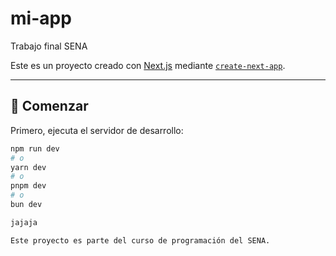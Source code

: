 # mi-app  
Trabajo final SENA  

Este es un proyecto creado con [Next.js](https://nextjs.org) mediante [`create-next-app`](https://nextjs.org/docs/app/api-reference/cli/create-next-app).

---

## 🚀 Comenzar

Primero, ejecuta el servidor de desarrollo:

```bash
npm run dev
# o
yarn dev
# o
pnpm dev
# o
bun dev

jajaja

Este proyecto es parte del curso de programación del SENA.
